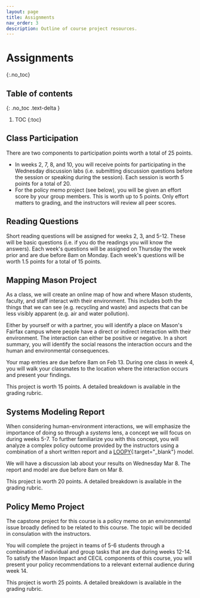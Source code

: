 ```yaml
---
layout: page
title: Assignments
nav_order: 3
description: Outline of course project resources.
---
```


# Assignments
{:.no_toc}

## Table of contents
{: .no_toc .text-delta }

1. TOC
{:toc}

## Class Participation
There are two components to participation points worth a total of 25 points.

- In weeks 2, 7, 8, and 10, you will receive points for participating in the Wednesday discussion labs (i.e. submitting discussion questions before the session or speaking during the session). Each session is worth 5 points for a total of 20.
- For the policy memo project (see below), you will be given an effort score by your group members. This is worth up to 5 points. Only effort matters to grading, and the instructors will review all peer scores.

## Reading Questions
Short reading questions will be assigned for weeks 2, 3, and 5-12. These will be basic questions (i.e. if you do the readings you will know the answers). Each week's questions will be assigned on Thursday the week prior and are due before 8am on Monday. Each week's questions will be worth 1.5 points for a total of 15 points.

## Mapping Mason Project
As a class, we will create an online map of how and where Mason students, faculty, and staff interact with their environment. This includes both the things that we can see (e.g. recycling and waste) and aspects that can be less visibly apparent (e.g. air and water pollution).

Either by yourself or with a partner, you will identify a place on Mason's Fairfax campus where people have a direct or indirect interaction with their environment. The interaction can either be positive or negative. In a short summary, you will identify the social reasons the interaction occurs and the human and environmental consequences.
 
Your map entries are due before 8am on Feb 13. During one class in week 4, you will walk your classmates to the location where the interaction occurs and present your findings.

This project is worth 15 points. A detailed breakdown is available in the grading rubric.

## Systems Modeling Report
When considering human-environment interactions, we will emphasize the importance of doing so through a _systems_ lens, a concept we will focus on during weeks 5-7. To further familiarize you with this concept, you will analyze a complex policy outcome provided by the instructors using a combination of a short written report and a [LOOPY](https://ncase.me/loopy/){:target="_blank"} model. 

We will have a discussion lab about your results on Wednesday Mar 8. The report and model are due before 8am on Mar 8.

This project is worth 20 points. A detailed breakdown is available in the grading rubric.

## Policy Memo Project
The capstone project for this course is a policy memo on an environmental issue broadly defined to be related to this course. The topic will be decided in consulation with the instructors. 

You will complete the project in teams of 5-6 students through a combination of individual and group tasks that are due during weeks 12-14. To satisfy the Mason Impact and CECiL components of this course, you will present your policy recommendations to a relevant external audience during week 14.

This project is worth 25 points. A detailed breakdown is available in the grading rubric.


